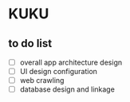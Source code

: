 # KUKU

## to do list

- [ ] overall app architecture design
- [ ] UI design configuration
- [ ] web crawling
- [ ] database design and linkage 